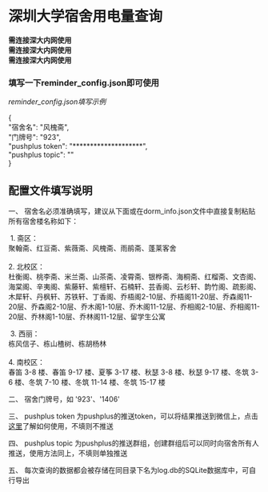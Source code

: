 # 深圳大学宿舍用电量查询

**需连接深大内网使用**  
**需连接深大内网使用**  
**需连接深大内网使用**  

### 填写一下reminder_config.json即可使用

*reminder_config.json填写示例*  
  
{  
    "宿舍名": "风槐斋",  
    "门牌号": "923",  
    "pushplus token": "********************",  
    "pushplus topic": ""  
}  


## 配置文件填写说明

一、 宿舍名必须准确填写，建议从下面或在dorm_info.json文件中直接复制粘贴
	所有宿舍楼名称如下：

​	1. 斋区：  
​		聚翰斋、红豆斋、紫薇斋、风槐斋、雨鹃斋、蓬莱客舍  
​  
​	2. 北校区：  
​		杜衡阁、桃李斋、米兰斋、山茶斋、凌霄斋、银桦斋、海桐斋、红榴斋、文杏阁、海棠阁、辛夷阁、紫藤轩、紫檀轩、石楠轩、芸香阁、云杉轩、韵竹阁、疏影阁、木犀轩、丹枫轩、苏铁轩、丁香阁、乔梧阁2-10层、乔梧阁11-20层、乔森阁11-20层、乔森阁2-10层、乔木阁1-10层、乔木阁11-12层、乔相阁2-10层、乔相阁11-20层、乔林阁1-10层、乔林阁11-12层、留学生公寓  
  
​	3. 西丽：  
​		栋风信子、栋山楂树、栋胡杨林  
​  
​	4. 南校区：  
​		春笛 3-8 楼、春笛 9-17 楼、夏筝 3-17 楼、秋瑟 3-8 楼、秋瑟 9-17 楼、冬筑 3-6 楼、冬筑 7-10 楼、冬筑 11-14 楼、冬筑 15-17 楼  
  
二、 宿舍门牌号，如 '923'、'1406'

三、 pushplus token 为pushplus的推送token，可以将结果推送到微信上，点击[这里](pushplus.plus)了解如何使用，不填则不推送

四、 pushplus topic 为pushplus的推送群组，创建群组后可以同时向宿舍所有人推送，使用方法同上，不填则单独推送

五、 每次查询的数据都会被存储在同目录下名为log.db的SQLite数据库中，可自行导出